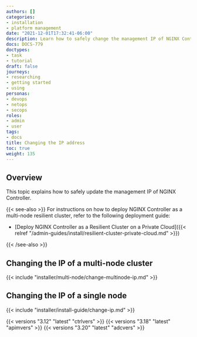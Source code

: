```yaml
---
authors: []
categories:
- installation
- platform management
date: "2021-12-01T17:32:41-06:00"
description: Learn how to safely change the management IP of NGINX Controller .
docs: DOCS-779
doctypes:
- task
- tutorial
draft: false
journeys:
- researching
- getting started
- using
personas:
- devops
- netops
- secops
roles:
- admin
- user
tags:
- docs
title: Changing the IP address
toc: true
weight: 135
---
```


## Overview

This topic explains how to safely update the management IP of NGINX Controller.

{{< see-also >}}
For instructions on how to deploy NGINX Controller as a multi-node resilient cluster, refer to the following deployment guide:

- [Deploy NGINX Controller as a Resilient Cluster on a Private Cloud]({{< relref "/admin-guides/install/resilient-cluster-private-cloud.md" >}})

{{< /see-also >}}

## Changing the IP of a multi-node cluster

{{< include "installer/multi-node/change-multinode-ip.md" >}}

## Changing the IP of a single node

{{< include "installer/install-guide/change-ip.md" >}}

{{< versions "3.12" "latest" "ctrlvers" >}}
{{< versions "3.18" "latest" "apimvers" >}}
{{< versions "3.20" "latest" "adcvers" >}}
